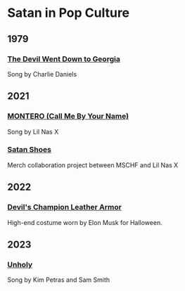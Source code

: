 # Satan in Pop Culture

## 1979

### [The Devil Went Down to Georgia](./the-devil-went-down-to-georgia.md)

Song by Charlie Daniels

## 2021

### [MONTERO (Call Me By Your Name)](./montero.md)

Song by Lil Nas X

### [Satan Shoes](./satan-shoes.md)

Merch collaboration project between MSCHF and Lil Nas X

## 2022

### [Devil's Champion Leather Armor](./devil-armor.md)

High-end costume worn by Elon Musk for Halloween. 

## 2023

### [Unholy](./unholy.md)

Song by Kim Petras and Sam Smith
